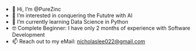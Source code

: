 - 👋 Hi, I’m @PureZinc
- 👀 I’m interested in conquering the Fututre with AI
- 🌱 I’m currently learning Data Science in Python
- 🤓 Complete Beginner: I have only 2 months of experience with Software Development
- 📫 Reach out to my eMail: nicholaslee022@gmail.com

<!---
PureZinc/PureZinc is a ✨ special ✨ repository because its `README.md` (this file) appears on your GitHub profile.
You can click the Preview link to take a look at your changes.
--->
